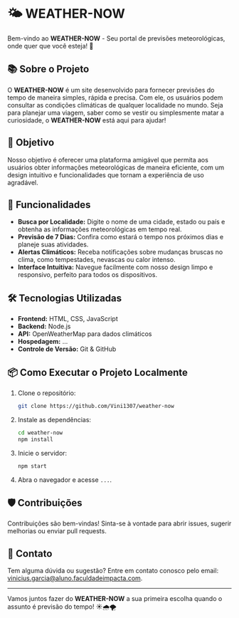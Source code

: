 # 🌤️ WEATHER-NOW

Bem-vindo ao **WEATHER-NOW** - Seu portal de previsões meteorológicas, onde quer que você esteja! 🚀

## 📚 Sobre o Projeto

O **WEATHER-NOW** é um site desenvolvido para fornecer previsões do tempo de maneira simples, rápida e precisa. Com ele, os usuários podem consultar as condições climáticas de qualquer localidade no mundo. Seja para planejar uma viagem, saber como se vestir ou simplesmente matar a curiosidade, o **WEATHER-NOW** está aqui para ajudar!

## 🎯 Objetivo

Nosso objetivo é oferecer uma plataforma amigável que permita aos usuários obter informações meteorológicas de maneira eficiente, com um design intuitivo e funcionalidades que tornam a experiência de uso agradável.

## 🚀 Funcionalidades

- **Busca por Localidade:** Digite o nome de uma cidade, estado ou país e obtenha as informações meteorológicas em tempo real.
- **Previsão de 7 Dias:** Confira como estará o tempo nos próximos dias e planeje suas atividades.
- **Alertas Climáticos:** Receba notificações sobre mudanças bruscas no clima, como tempestades, nevascas ou calor intenso.
- **Interface Intuitiva:** Navegue facilmente com nosso design limpo e responsivo, perfeito para todos os dispositivos.

## 🛠️ Tecnologias Utilizadas

- **Frontend:** HTML, CSS, JavaScript
- **Backend:** Node.js
- **API:** OpenWeatherMap para dados climáticos
- **Hospedagem:** ...
- **Controle de Versão:** Git & GitHub

## 📦 Como Executar o Projeto Localmente

1. Clone o repositório:

   ```bash
   git clone https://github.com/Vini1307/weather-now
   ```

2. Instale as dependências:

   ```bash
   cd weather-now
   npm install
   ```

3. Inicie o servidor:

   ```bash
   npm start
   ```

4. Abra o navegador e acesse `...`.

## 🛡️ Contribuições

Contribuições são bem-vindas! Sinta-se à vontade para abrir issues, sugerir melhorias ou enviar pull requests.

## 📧 Contato

Tem alguma dúvida ou sugestão? Entre em contato conosco pelo email: [vinicius.garcia@aluno.faculdadeimpacta.com](mailto:contato@weather-now.com).

---

Vamos juntos fazer do **WEATHER-NOW** a sua primeira escolha quando o assunto é previsão do tempo! ☀️🌧️🌪️